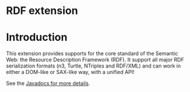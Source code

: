 RDF extension
=============

Introduction
============

This extension provides supports for the core standard of the Semantic
Web: the Resource Description Framework (RDF). It support all major RDF
serialization formats (n3, Turtle, NTriples and RDF/XML) and can work in
either a DOM-like or SAX-like way, with a unified API!

See the [Javadocs for more
details](http://restlet.org/learn/javadocs/snapshot/ext/index.html?org/restlet/ext/rdf/package-summary.html).

